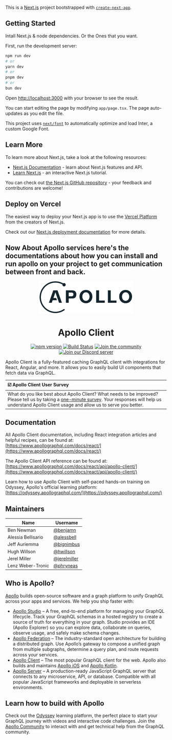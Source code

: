 This is a [Next.js](https://nextjs.org/) project bootstrapped with [`create-next-app`](https://github.com/vercel/next.js/tree/canary/packages/create-next-app).

## Getting Started

Intall Next.js & node dependencies. Or the Ones that you want.

First, run the development server:

```bash
npm run dev
# or
yarn dev
# or
pnpm dev
# or
bun dev
```

Open [http://localhost:3000](http://localhost:3000) with your browser to see the result.

You can start editing the page by modifying `app/page.tsx`. The page auto-updates as you edit the file.

This project uses [`next/font`](https://nextjs.org/docs/basic-features/font-optimization) to automatically optimize and load Inter, a custom Google Font.

## Learn More

To learn more about Next.js, take a look at the following resources:

- [Next.js Documentation](https://nextjs.org/docs) - learn about Next.js features and API.
- [Learn Next.js](https://nextjs.org/learn) - an interactive Next.js tutorial.

You can check out [the Next.js GitHub repository](https://github.com/vercel/next.js/) - your feedback and contributions are welcome!

## Deploy on Vercel

The easiest way to deploy your Next.js app is to use the [Vercel Platform](https://vercel.com/new?utm_medium=default-template&filter=next.js&utm_source=create-next-app&utm_campaign=create-next-app-readme) from the creators of Next.js.

Check out our [Next.js deployment documentation](https://nextjs.org/docs/deployment) for more details.


## Now About Apollo services here's the documentations about how you can install and run apollo on your project to get communication between front and back.

<div align="center">

<p>
	<a href="https://www.apollographql.com/"><img src="https://raw.githubusercontent.com/apollographql/apollo-client-devtools/main/assets/apollo-wordmark.svg" height="100" alt="Apollo Client"></a>
</p>
<h1>Apollo Client</h1>

[![npm version](https://badge.fury.io/js/%40apollo%2Fclient.svg)](https://badge.fury.io/js/%40apollo%2Fclient) [![Build Status](https://circleci.com/gh/apollographql/apollo-client.svg?style=svg)](https://circleci.com/gh/apollographql/apollo-client) [![Join the community](https://img.shields.io/discourse/status?label=Join%20the%20community&server=https%3A%2F%2Fcommunity.apollographql.com)](https://community.apollographql.com) [![Join our Discord server](https://img.shields.io/discord/1022972389463687228.svg?color=7389D8&labelColor=6A7EC2&logo=discord&logoColor=ffffff&style=flat-square)](https://discord.gg/graphos)

</div>

Apollo Client is a fully-featured caching GraphQL client with integrations for React, Angular, and more. It allows you to easily build UI components that fetch data via GraphQL.

| ☑️  Apollo Client User Survey |
| :----- |
| What do you like best about Apollo Client? What needs to be improved? Please tell us by taking a [one-minute survey](https://docs.google.com/forms/d/e/1FAIpQLSczNDXfJne3ZUOXjk9Ursm9JYvhTh1_nFTDfdq3XBAFWCzplQ/viewform?usp=pp_url&entry.1170701325=Apollo+Client&entry.204965213=Readme). Your responses will help us understand Apollo Client usage and allow us to serve you better. |

## Documentation

All Apollo Client documentation, including React integration articles and helpful recipes, can be found at: <br/>
[https://www.apollographql.com/docs/react/](https://www.apollographql.com/docs/react/)

The Apollo Client API reference can be found at: <br/>
[https://www.apollographql.com/docs/react/api/apollo-client/](https://www.apollographql.com/docs/react/api/apollo-client/)

Learn how to use Apollo Client with self-paced hands-on training on Odyssey, Apollo's official learning platform: <br/>
[https://odyssey.apollographql.com/](https://odyssey.apollographql.com/)

## Maintainers

|Name|Username|
|---|---|
|Ben Newman|[@benjamn](https://github.com/benjamn)|
|Alessia Bellisario|[@alessbell](https://github.com/alessbell)|
|Jeff Auriemma|[@bignimbus](https://github.com/bignimbus)|
|Hugh Willson|[@hwillson](https://github.com/hwillson)|
|Jerel Miller|[@jerelmiller](https://github.com/jerelmiller)|
|Lenz Weber-Tronic|[@phryneas](https://github.com/phryneas)|

## Who is Apollo?

[Apollo](https://apollographql.com/) builds open-source software and a graph platform to unify GraphQL across your apps and services. We help you ship faster with:

- [Apollo Studio](https://www.apollographql.com/studio/develop/) – A free, end-to-end platform for managing your GraphQL lifecycle. Track your GraphQL schemas in a hosted registry to create a source of truth for everything in your graph. Studio provides an IDE (Apollo Explorer) so you can explore data, collaborate on queries, observe usage, and safely make schema changes.
- [Apollo Federation](https://www.apollographql.com/apollo-federation) – The industry-standard open architecture for building a distributed graph. Use Apollo’s gateway to compose a unified graph from multiple subgraphs, determine a query plan, and route requests across your services.
- [Apollo Client](https://www.apollographql.com/apollo-client/) – The most popular GraphQL client for the web. Apollo also builds and maintains [Apollo iOS](https://github.com/apollographql/apollo-ios) and [Apollo Kotlin](https://github.com/apollographql/apollo-kotlin).
- [Apollo Server](https://www.apollographql.com/docs/apollo-server/) – A production-ready JavaScript GraphQL server that connects to any microservice, API, or database. Compatible with all popular JavaScript frameworks and deployable in serverless environments.

## Learn how to build with Apollo

Check out the [Odyssey](https://odyssey.apollographql.com/) learning platform, the perfect place to start your GraphQL journey with videos and interactive code challenges. Join the [Apollo Community](https://community.apollographql.com/) to interact with and get technical help from the GraphQL community.
